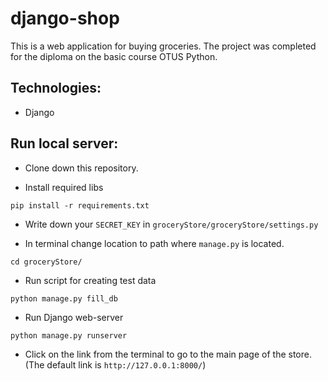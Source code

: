# django-shop

This is a web application for buying groceries. 
The project was completed for the diploma on the basic course OTUS Python.

## Technologies:
- Django

## Run local server:
- Clone down this repository. 

- Install required libs
```
pip install -r requirements.txt
```
- Write down your `SECRET_KEY` in `groceryStore/groceryStore/settings.py`

- In terminal change location to path where `manage.py` is located.
```
cd groceryStore/
```

- Run script for creating test data
```
python manage.py fill_db
```

- Run Django web-server
```
python manage.py runserver
```

- Click on the link from the terminal to go to the main page of the store.
(The default link is `http://127.0.0.1:8000/`)

